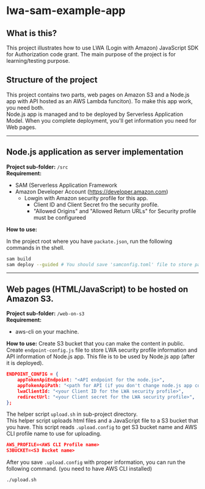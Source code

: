 # lwa-sam-example-app

## What is this?
This project illustrates how to use LWA (Login with Amazon) JavaScript SDK for Authorization code grant. The main purpose of the project is for learning/testing purpose.


## Structure of the project
This project contains two parts, web pages on Amazon S3 and a Node.js app with API hosted as an AWS Lambda funciton). To make this app work, you need both.<br>
Node.js app is managed and to be deployed by Serverless Application Model. When you complete deployment, you'll get information you need for Web pages.

---
## Node.js application as server implementation
__Project sub-folder:__ `/src`<br>
__Requirement:__
* SAM (Serverless Application Framework
* Amazon Developer Account (https://developer.amazon.com)
  * Lowgin with Amazon security profile for this app.
    * Client ID and Client Secret fro the security profile.
    * "Allowed Origins" and "Allowed Return URLs" for Security profile must be configureed

__How to use:__

In the project root where you have `packate.json`, run the following commands in the shell.
```bash
sam build
sam deploy --guided # You should save 'samconfig.toml' file to store parameters.
```
---
## Web pages (HTML/JavaScript) to be hosted on Amazon S3.<br>
__Project sub-folder:__ `/web-on-s3`<br>
__Requirement:__
* aws-cli on your machine.<br>

__How to use:__
Create S3 bucket that you can make the content in public.<br>
Create `endpoint-config.js` file to store LWA security profile information and API information of Node.js app. This file is to be used by Node.js app (after it is deployed).<br>

```json
ENDPOINT_CONFIG = {
    appTokenApiEndpoint: "<API endpoint for the node.js>",
    appTokenApiPath: "<path for API (if you don't change node.js app configuration, it is '/yourOAuthServiceEndpoint')>",
    lwaClientId: "<your Client ID for the LWA security profile>",
    redirectUrl: "<your Client secret for the LWA security profile>",
};
```

The helper script `upload.sh` in sub-project directory.<br>
This helper script uploads html files and a JavaScript file to a S3 bucket that you have. This script reads `.upload.config` to get S3 bucket name and AWS CLI profile name to use for uploading.

```json
AWS_PROFILE=<AWS CLI Profile name>
S3BUCKET=<S3 Bucket name>
```

After you save `.upload.config` with proper information, you can run the following command. (you need to have AWS CLI installed)
```bash
./upload.sh
```
